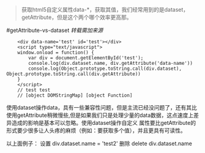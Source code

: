 
> 获取html5自定义属性data-*，获取其值，我们经常用到的是dataset，getAttribute，但是这个两个哪个效率更高那。

#getAttribute-vs-dataset
*转载需加来源*


```
    <div data-name='test' id='test'></div>
    <script type="text/javascript">
    window.onload = function() {
        var div = document.getElementById('test');
        console.log(div.dataset.name, div.getAttribute('data-name'))
        console.log(Object.prototype.toString.call(div.dataset), Object.prototype.toString.call(div.getAttribute))
    }
    </script>
    // test test
    // [object DOMStringMap] [object Function]
```
使用dataset操作data，具有一些兼容性问题，但是主流已经没问题了，还有其比使用getAttribute稍微慢些,但是如果我们只是处理少量的data数据，这点速度上差异造成的影响是基本可以忽略。使用dataset操作自定义
属性要比getAttribute的形式要少很多让人头疼的麻烦（例如：要获取多个值），并且更具有可读性。

以上面例子：
设置 div.dataset.name = 'test2'
删除 delete div.dataset.name
